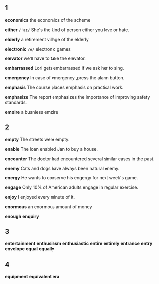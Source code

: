 ## 1
**economics** 
the economics of the scheme

**either** 
`/ˈaɪ/`
She's the kind of person either you love or hate.

**elderly** 
a retirement  village of the elderly

**electronic** 
`/e/`
electronic games

**elevator** 
we'll have to take the elevator.

**embarrassed** 
Lori gets embarrassed if we ask her to sing.

**emergency** 
In case of emergency ,press the alarm button.

**emphasis** 
The course places emphasis on practical work.

**emphasize** 
The report emphasizes the importance of improving safety standards.

**empire** 
a busniess empire

## 2
**empty** 
The streets were empty.

**enable** 
The loan enabled Jan to buy a house.

**encounter** 
The doctor had encountered several similar cases in the past.

**enemy** 
Cats and dogs have always been natural enemy.

**energy**
He wants to conserve his engergy for next week's game.

**engage** 
Only 10% of American adults engage in regular exercise.

**enjoy** 
I enjoyed every minute of it.

**enormous** 
an enormous amount of money

**enough** 
**enquiry** 

## 3
**entertainment** 
**enthusiasm** 
**enthusiastic** 
**entire** 
**entirely** 
**entrance** 
**entry** 
**envelope** 
**equal** 
**equally**

## 4 
**equipment** 
**equivalent** 
**era** 